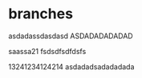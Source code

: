 branches
========
asdadassdasdasd
ASDADADADADAD


saassa21
fsdsdfsdfdsfs



13241234124214
asdadadsadadadada
